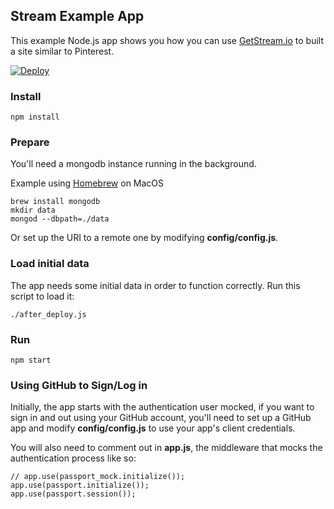 ## Stream Example App

This example Node.js app shows you how you can use [GetStream.io](https://getstream.io/ "GetStream.io") to built a site similar to Pinterest.

[![Deploy](https://www.herokucdn.com/deploy/button.png)](https://heroku.com/deploy)

### Install
	npm install

### Prepare ###
You'll need a mongodb instance running in the background.

Example using [Homebrew](https://brew.sh/) on MacOS

	brew install mongodb
	mkdir data
	mongod --dbpath=./data
	
Or set up the URI to a remote one by modifying **config/config.js**.

### Load initial data
The app needs some initial data in order to function correctly. Run this script to load it:

	./after_deploy.js

### Run

	npm start

### Using GitHub to Sign/Log in
Initially, the app starts with the authentication user mocked, if you want to sign in and out using your GitHub account, you'll need to set up a GitHub app and modify **config/config.js** to use your app's client credentials.

You will also need to comment out in **app.js**, the middleware that mocks the authentication process like so:

	// app.use(passport_mock.initialize());
	app.use(passport.initialize());
	app.use(passport.session());
